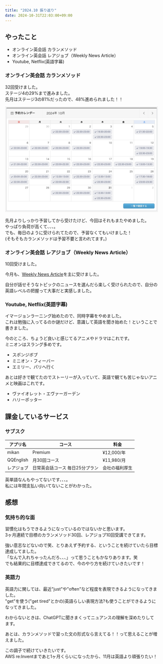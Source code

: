 ```yaml
---
title: "2024.10 振り返り"
date: 2024-10-31T22:03:00+09:00
---
```



## やったこと

- オンライン英会話 カランメソッド
- オンライン英会話 レアジョブ（Weekly News Article）
- Youtube, Netflix(英語字幕)

### オンライン英会話 カランメソッド

32回受けました。  
ステージ4の29%まで進みました。  
先月はステージ3の81%だったので、48%進められました！！

![qqenglish](qqenglish.jp.jpg)

先月よりしっかり予習してから受けたけど、今回はそれもまたやめました。  
やっぱり負荷が高くて、、、。  
でも、毎日のように受けられてたので、予習なくてもいけました！  
(そもそもカランメソッドは予習不要と言われてます。)

### オンライン英会話 レアジョブ（Weekly News Article）

10回受けました。 

今月も、[Weekly News Article](https://www.rarejob.com/lesson/material/wna/)を主に受けました。

自分が話せそうなトピックのニュースを選んだら楽しく受けられたので、自分の英語レベルの把握って大事だと実感しました。


### Youtube, Netflix(英語字幕)

イマージョンラーニング始めたので、同時字幕をやめました。  
これは勉強に入ってるのか謎だけど、意識して英語を聞き始めた！ということで書きました。

今のところ、ちょうど良いと感じてるアニメやドラマはこれです。  
ミニオンはスラング多めです。

- スポンジボブ
- ミニオン・フィーバー
- エミリー、パリへ行く

あとは好きで観てたのでストーリーが入っていて、英語で観ても苦じゃないアニメと映画はこれです。

- ヴァイオレット・エヴァーガーデン
- ハリーポッター

## 課金しているサービス

### サブスク
| アプリ名 | コース | 料金 |
| ------- | --- | ---- |
| mikan   | Premium | ¥12,000/年 |
| QQEnglish | 月30回コース | ¥11,980/月 |
| レアジョブ | 日常英会話コース 毎日25分プラン | 会社の福利厚生 |

英単語なんもやってないです、、、。  
私には年間支払い向いてないことがわかった。


## 感想

### 気持ち的な面

習慣化はもうできるようになっているのではないかと思います。  
3ヶ月連続で目標のカランメソッド30回、レアジョブ10回受講できてます。

強い意志などないので笑、とりあえず予約する、ということを続けていたら目標達成してました。  
「なんで入れちゃったんだろ、、、」って思うこともかなりあります。笑  
でも結果的に目標達成できてるので、今のやり方を続けていきたいです！

### 英語力

英語力に関しては、最近"just"や"often"など程度を表現できるようになってきました。  
"get"を使う("get tired"とかの)英語らしい表現方法?も使うことができるようになってきました。

わからないときは、ChatGPTに聞きまくってニュアンスの理解を深めたりしてます。  

あとは、カランメソッドで習った文の形式なら言えてる！！って思えることが増えました。

この調子で続けていきたいです。  
AWS re:Inventまであと1ヶ月くらいになったから、11月は英語より頑張りたい！